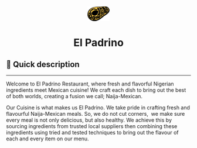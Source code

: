 <p align="center">
    <img alt="Gatsby" src="./src/images/ELPADRINO.png" width="60" />
  </a>
</p>
<h1 align="center">
  El Padrino
</h1>

## 🚀 Quick description
_______

Welcome to El Padrino Restaurant, where fresh and flavorful Nigerian ingredients meet Mexican cuisine! We craft each dish to bring out the best of both worlds, creating a fusion we call; Naija-Mexican.

Our Cuisine is what makes us El Padrino. We take pride in crafting fresh and flavourful Naija-Mexican meals. So, we do not cut corners,  we make sure every meal is not only delicious, but also healthy. We achieve this by sourcing ingredients from trusted local suppliers then combining these ingredients using tried and tested techniques to bring out the flavour of each and every item on our menu.